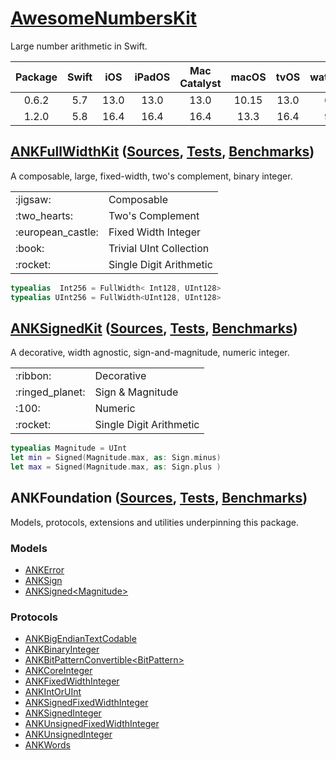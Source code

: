 # [AwesomeNumbersKit][ANK/D]

Large number arithmetic in Swift.

| Package | Swift | iOS  | iPadOS | Mac Catalyst | macOS | tvOS | watchOS |
|:-------:|:-----:|:----:|:------:|:------------:|:-----:|:----:|:-------:|
| 0.6.2   | 5.7   | 13.0 | 13.0   | 13.0         | 10.15 | 13.0 | 6.0     |
| 1.2.0   | 5.8   | 16.4 | 16.4   | 16.4         | 13.3  | 16.4 | 9.4     |

## [ANKFullWidthKit][FUL/D] ([Sources][FUL/S], [Tests][FUL/T], [Benchmarks][FUL/B])

A composable, large, fixed-width, two's complement, binary integer.

<table>
<tr><td>:jigsaw:</td><td>Composable</td></tr>
<tr><td>:two_hearts:</td><td>Two's Complement</td></tr>
<tr><td>:european_castle:</td><td>Fixed Width Integer</td></tr>
<tr><td>:book:</td><td>Trivial UInt Collection</td></tr>
<tr><td>:rocket:</td><td>Single Digit Arithmetic</td></tr>
</table>

```swift
typealias  Int256 = FullWidth< Int128, UInt128>
typealias UInt256 = FullWidth<UInt128, UInt128>
```

## [ANKSignedKit][SIG/D] ([Sources][SIG/S], [Tests][SIG/T], [Benchmarks][SIG/B])

A decorative, width agnostic, sign-and-magnitude, numeric integer.

<table>
<tr><td>:ribbon:</td><td>Decorative</td></tr>
<tr><td>:ringed_planet:</td><td>Sign & Magnitude</td></tr>
<tr><td>:100:</td><td>Numeric</td></tr>
<tr><td>:rocket:</td><td>Single Digit Arithmetic</td></tr>
</table>

```swift
typealias Magnitude = UInt
let min = Signed(Magnitude.max, as: Sign.minus)
let max = Signed(Magnitude.max, as: Sign.plus )
```

## ANKFoundation ([Sources][FDN/S], [Tests][FDN/T], [Benchmarks][FDN/B])

Models, protocols, extensions and utilities underpinning this package.

### Models

- [ANKError](Sources/ANKFoundation/Models/ANKError.swift)
- [ANKSign](Sources/ANKFoundation/Models/ANKSign.swift)
- [ANKSigned\<Magnitude\>](Sources/ANKFoundation/Models/ANKSigned.swift)

### Protocols

- [ANKBigEndianTextCodable](Sources/ANKFoundation/ANKBigEndianTextCodable.swift)
- [ANKBinaryInteger](Sources/ANKFoundation/ANKBinaryInteger.swift)
- [ANKBitPatternConvertible\<BitPattern\>](Sources/ANKFoundation/ANKBitPatternConvertible.swift)
- [ANKCoreInteger](Sources/ANKFoundation/ANKCoreInteger.swift)
- [ANKFixedWidthInteger](Sources/ANKFoundation/ANKFixedWidthInteger.swift)
- [ANKIntOrUInt](Sources/ANKFoundation/ANKIntOrUInt.swift)
- [ANKSignedFixedWidthInteger](Sources/ANKFoundation/ANKFixedWidthInteger.swift)
- [ANKSignedInteger](Sources/ANKFoundation/ANKBinaryInteger.swift)
- [ANKUnsignedFixedWidthInteger](Sources/ANKFoundation/ANKFixedWidthInteger.swift)
- [ANKUnsignedInteger](Sources/ANKFoundation/ANKBinaryInteger.swift)
- [ANKWords](Sources/ANKFoundation/ANKWords.swift)

<!-- Links -->

[ANK/D]: https://oscbyspro.github.io/AwesomeNumbersKit/documentation/awesomenumberskit
[FUL/D]: https://oscbyspro.github.io/AwesomeNumbersKit/documentation/awesomenumberskit/ankfullwidth
[SIG/D]: https://oscbyspro.github.io/AwesomeNumbersKit/documentation/awesomenumberskit/anksigned

[FDN/S]: Sources/ANKFoundation
[FUL/S]: Sources/ANKFullWidthKit
[SIG/S]: Sources/ANKSignedKit

[FDN/T]: Tests/ANKFoundationTests
[FUL/T]: Tests/ANKFullWidthKitTests
[SIG/T]: Tests/ANKSignedKitTests

[FDN/B]: Tests/ANKFoundationBenchmarks
[FUL/B]: Tests/ANKFullWidthKitBenchmarks
[SIG/B]: Tests/ANKSignedKitBenchmarks
